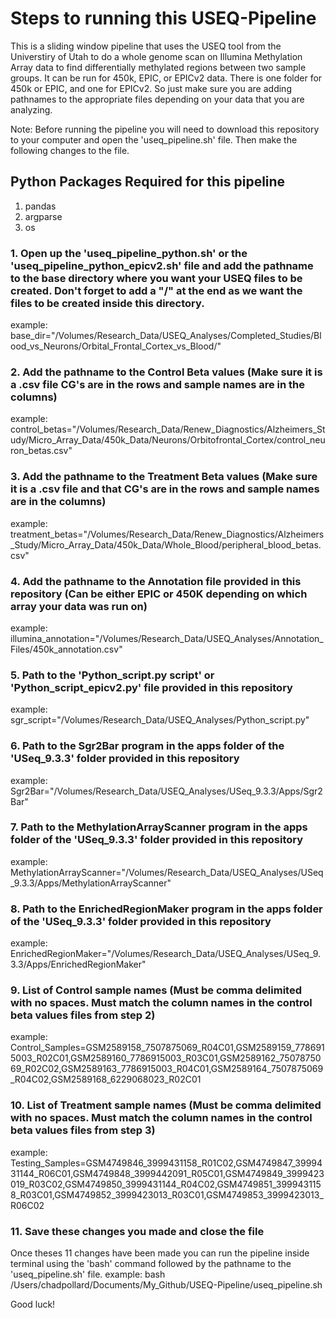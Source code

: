 # Steps to running this USEQ-Pipeline
This is a sliding window pipeline that uses the USEQ tool from the Universtiry of Utah to do a whole genome scan on Illumina Methylation Array data to find differentially methylated regions between two sample groups. It can be run for 450k, EPIC, or EPICv2 data. There is one folder for 450k or EPIC, and one for EPICv2. So just make sure you are adding pathnames to the appropriate files depending on your data that you are analyzing.

Note: Before running the pipeline you will need to download this repository to your computer and open the 'useq_pipeline.sh' file. Then make the following changes to the file.

## Python Packages Required for this pipeline
  1. pandas
  2. argparse
  3. os

### 1. Open up the 'useq_pipeline_python.sh' or the 'useq_pipeline_python_epicv2.sh' file and add the pathname to the base directory where you want your USEQ files to be created. Don't forget to add a "/" at the end as we want the files to be created inside this directory.
example:
base_dir="/Volumes/Research_Data/USEQ_Analyses/Completed_Studies/Blood_vs_Neurons/Orbital_Frontal_Cortex_vs_Blood/"

### 2. Add the pathname to the Control Beta values (Make sure it is a .csv file CG's are in the rows and sample names are in the columns)
example:
control_betas="/Volumes/Research_Data/Renew_Diagnostics/Alzheimers_Study/Micro_Array_Data/450k_Data/Neurons/Orbitofrontal_Cortex/control_neuron_betas.csv"

### 3. Add the pathname to the Treatment Beta values (Make sure it is a .csv file and that CG's are in the rows and sample names are in the columns)
example:
treatment_betas="/Volumes/Research_Data/Renew_Diagnostics/Alzheimers_Study/Micro_Array_Data/450k_Data/Whole_Blood/peripheral_blood_betas.csv"

### 4. Add the pathname to the Annotation file provided in this repository (Can be either EPIC or 450K depending on which array your data was run on)
example:
illumina_annotation="/Volumes/Research_Data/USEQ_Analyses/Annotation_Files/450k_annotation.csv"

### 5. Path to the 'Python_script.py script' or 'Python_script_epicv2.py' file provided in this repository
example:
sgr_script="/Volumes/Research_Data/USEQ_Analyses/Python_script.py"

### 6. Path to the Sgr2Bar program in the apps folder of the 'USeq_9.3.3' folder provided in this repository
example:
Sgr2Bar="/Volumes/Research_Data/USEQ_Analyses/USeq_9.3.3/Apps/Sgr2Bar"

### 7. Path to the MethylationArrayScanner program in the apps folder of the 'USeq_9.3.3' folder provided in this repository
example:
MethylationArrayScanner="/Volumes/Research_Data/USEQ_Analyses/USeq_9.3.3/Apps/MethylationArrayScanner"

### 8. Path to the EnrichedRegionMaker program in the apps folder of the 'USeq_9.3.3' folder provided in this repository
example:
EnrichedRegionMaker="/Volumes/Research_Data/USEQ_Analyses/USeq_9.3.3/Apps/EnrichedRegionMaker"

### 9. List of Control sample names (Must be comma delimited with no spaces. Must match the column names in the control beta values files from step 2)
example:
Control_Samples=GSM2589158_7507875069_R04C01,GSM2589159_7786915003_R02C01,GSM2589160_7786915003_R03C01,GSM2589162_7507875069_R02C02,GSM2589163_7786915003_R04C01,GSM2589164_7507875069_R04C02,GSM2589168_6229068023_R02C01

### 10. List of Treatment sample names (Must be comma delimited with no spaces. Must match the column names in the control beta values files from step 3)
example:
Testing_Samples=GSM4749846_3999431158_R01C02,GSM4749847_3999431144_R06C01,GSM4749848_3999442091_R05C01,GSM4749849_3999423019_R03C02,GSM4749850_3999431144_R04C02,GSM4749851_3999431158_R03C01,GSM4749852_3999423013_R03C01,GSM4749853_3999423013_R06C02

### 11. Save these changes you made and close the file


Once theses 11 changes have been made you can run the pipeline inside terminal using the 'bash' command followed by the pathname to the 'useq_pipeline.sh' file.
example: bash /Users/chadpollard/Documents/My_Github/USEQ-Pipeline/useq_pipeline.sh

Good luck!
